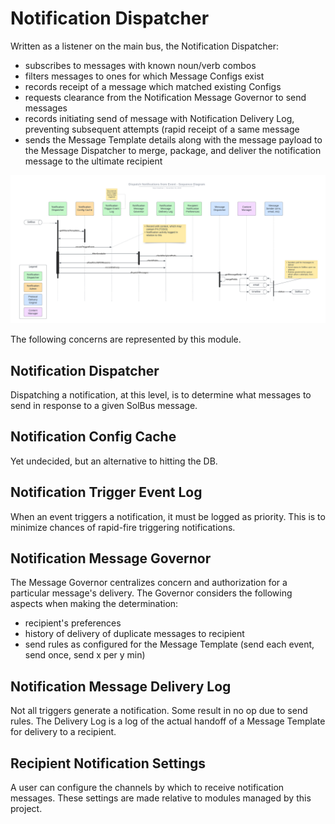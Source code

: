 # Notification Dispatcher
Written as a listener on the main bus, the Notification Dispatcher:

* subscribes to messages with known noun/verb combos
* filters messages to ones for which Message Configs exist
* records receipt of a message which matched existing Configs
* requests clearance from the Notification Message Governor to send messages 
* records initiating send of message with Notification Delivery Log, preventing subsequent attempts (rapid receipt of a same message
* sends the Message Template details along with the message payload to the Message Dispatcher to merge, package, and deliver the notification message to the ultimate recipient

![](doc/dispatcher-sequence.png)

The following concerns are represented by this module.

## Notification Dispatcher

Dispatching a notification, at this level, is to determine what messages to send in response to a given SolBus message.

## Notification Config Cache

Yet undecided, but an alternative to hitting the DB.

## Notification Trigger Event Log

When an event triggers a notification, it must be logged as priority.
This is to minimize chances of rapid-fire triggering notifications. 

## Notification Message Governor

The Message Governor centralizes concern and authorization for a particular message's delivery.
The Governor considers the following aspects when making the determination:

* recipient's preferences
* history of delivery of duplicate messages to recipient
* send rules as configured for the Message Template (send each event, send once, send x per y min)

## Notification Message Delivery Log

Not all triggers generate a notification. Some result in no op due to send rules.
The Delivery Log is a log of the actual handoff of a Message Template for delivery to a recipient.

## Recipient Notification Settings

A user can configure the channels by which to receive notification messages. 
These settings are made relative to modules managed by this project.

